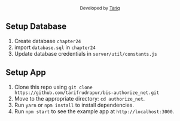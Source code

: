 <div align="center">
  <sub>Developed by <a href="https://www.linkedin.com/in/tarifrudrapur/">Tariq</a></sub>
</div>


## Setup Database

1. Create database `chapter24`
2. import `database.sql` in `chapter24`
3. Update database credentials in `server/util/constants.js`



## Setup App

1. Clone this repo using `git clone https://github.com/tarifrudrapur/bis-authorize_net.git`
2. Move to the appropriate directory: `cd authorize_net`.<br />
3. Run `yarn` or `npm install` to install dependencies.<br />
4. Run `npm start` to see the example app at `http://localhost:3000`.


